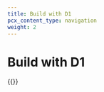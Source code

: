 ```yaml
---
title: Build with D1
pcx_content_type: navigation
weight: 2
---
```


# Build with D1

{{<directory-listing>}}